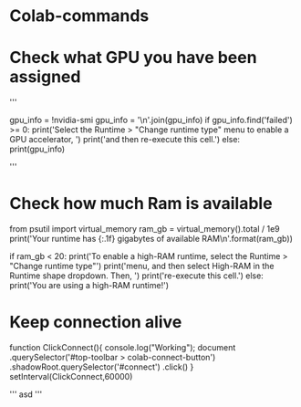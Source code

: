 # Colab-commands

# Check what GPU you have been assigned
'''

gpu_info = !nvidia-smi
gpu_info = '\n'.join(gpu_info)
if gpu_info.find('failed') >= 0:
  print('Select the Runtime > "Change runtime type" menu to enable a GPU accelerator, ')
  print('and then re-execute this cell.')
else:
  print(gpu_info)
  
'''
  
  
# Check how much Ram is available
from psutil import virtual_memory
ram_gb = virtual_memory().total / 1e9
print('Your runtime has {:.1f} gigabytes of available RAM\n'.format(ram_gb))

if ram_gb < 20:
  print('To enable a high-RAM runtime, select the Runtime > "Change runtime type"')
  print('menu, and then select High-RAM in the Runtime shape dropdown. Then, ')
  print('re-execute this cell.')
else:
  print('You are using a high-RAM runtime!')
  
# Keep connection alive
function ClickConnect(){
console.log("Working"); 
document
  .querySelector('#top-toolbar > colab-connect-button')
  .shadowRoot.querySelector('#connect')
  .click() 
}
setInterval(ClickConnect,60000)



'''
asd
'''
